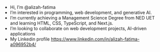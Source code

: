 - Hi, I’m @alizah-fatima
- I’m interested in programming, web development, and generative AI.
- I’m currently achieving a Management Science Degree from NED UET and learning HTML, CSS, TypeScript, and Next.js.
- I’m looking to collaborate on web development projects, AI-driven applications
- My Linkedin profile https://www.linkedin.com/in/alizah-fatima-a096952b4/
